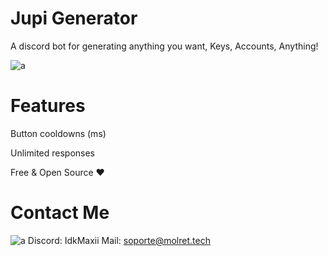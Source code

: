 # Jupi Generator
A discord bot for generating anything you want, Keys, Accounts, Anything!

![a](https://github.com/OddDevelopment/Discord-Generator/assets/135460135/ac877cf7-ff03-4816-a723-e4b470c56d86)

# Features 
Button cooldowns (ms)

Unlimited responses

Free & Open Source ❤️

# Contact Me
![a](https://i.giphy.com/VbnUQpnihPSIgIXuZv.webp)
Discord: IdkMaxii
Mail: soporte@molret.tech
